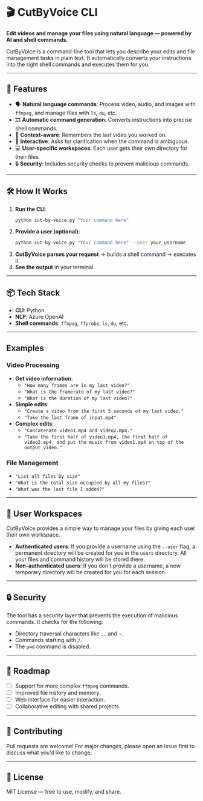 # 🎬 CutByVoice CLI

**Edit videos and manage your files using natural language — powered by AI and shell commands.**

CutByVoice is a command-line tool that lets you describe your edits and file management tasks in plain text. It automatically converts your instructions into the right shell commands and executes them for you.

---

## 🚀 Features

- 🗣️ **Natural language commands**: Process video, audio, and images with `ffmpeg`, and manage files with `ls`, `du`, etc.
- 🎞️ **Automatic command generation**: Converts instructions into precise shell commands.
- 🧠 **Context-aware**: Remembers the last video you worked on.
- 🤔 **Interactive**: Asks for clarification when the command is ambiguous.
- 💻 **User-specific workspaces**: Each user gets their own directory for their files.
- 🔒 **Security**: Includes security checks to prevent malicious commands.

---

## 🛠️ How It Works

1.  **Run the CLI**:
    ```bash
    python cut-by-voice.py "Your command here"
    ```
2.  **Provide a user (optional)**:
    ```bash
    python cut-by-voice.py "Your command here" --user your_username
    ```
3.  **CutByVoice parses your request** → builds a shell command → executes it.
4.  **See the output** in your terminal.

---

## 📦 Tech Stack

- **CLI**: Python
- **NLP**: Azure OpenAI
- **Shell commands**: `ffmpeg`, `ffprobe`, `ls`, `du`, etc.

---

## Examples

### Video Processing

-   **Get video information**:
    -   `"How many frames are in my last video?"`
    -   `"What is the framerate of my last video?"`
    -   `"What is the duration of my last video?"`
-   **Simple edits**:
    -   `"Create a video from the first 5 seconds of my last video."`
    -   `"Take the last frame of input.mp4"`
-   **Complex edits**:
    -   `"Concatenate video1.mp4 and video2.mp4."`
    -   `"Take the first half of video1.mp4, the first half of video2.mp4, and put the music from video1.mp4 on top of the output video."`

### File Management

-   `"List all files by size"`
-   `"What is the total size occupied by all my files?"`
-   `"What was the last file I added?"`

---

## 📂 User Workspaces

CutByVoice provides a simple way to manage your files by giving each user their own workspace.

- **Authenticated users**: If you provide a username using the `--user` flag, a permanent directory will be created for you in the `users` directory. All your files and command history will be stored there.
- **Non-authenticated users**: If you don't provide a username, a new temporary directory will be created for you for each session.

---

## 🔒 Security

The tool has a security layer that prevents the execution of malicious commands. It checks for the following:

-   Directory traversal characters like `..` and `~`.
-   Commands starting with `/`.
-   The `pwd` command is disabled.

---

## 🔮 Roadmap

- [ ] Support for more complex `ffmpeg` commands.
- [ ] Improved file history and memory.
- [ ] Web interface for easier interaction.
- [ ] Collaborative editing with shared projects.

---

## 🤝 Contributing

Pull requests are welcome! For major changes, please open an issue first to discuss what you’d like to change.

---

## 📜 License

MIT License — free to use, modify, and share.